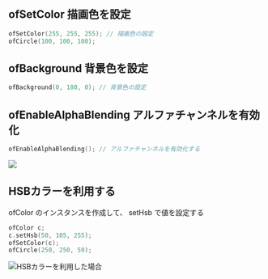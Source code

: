 ## ofSetColor 描画色を設定

```cpp
ofSetColor(255, 255, 255); // 描画色の設定
ofCircle(100, 100, 100);
```

## ofBackground 背景色を設定

```cpp
ofBackground(0, 180, 0); // 背景色の設定
```

## ofEnableAlphaBlending アルファチャンネルを有効化

```cpp
ofEnableAlphaBlending(); // アルファチャンネルを有効化する
```

![](https://i.gyazo.com/1f43a5051045251312cebe2d1f1a75df.png)

## HSBカラーを利用する

ofColor のインスタンスを作成して、 setHsb で値を設定する

```cpp
ofColor c;
c.setHsb(50, 105, 255);
ofSetColor(c);
ofCircle(250, 250, 50);
```

![HSBカラーを利用した場合](https://i.gyazo.com/6822145d023bc5be33f993a3831dd785.png)